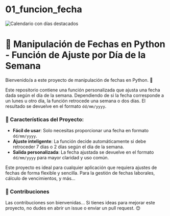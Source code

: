 # 01_funcion_fecha

![Calendario con días destacados](imagen_es/businessman-marking-calendar-appointment.jpg)

# 🚀 Manipulación de Fechas en Python - Función de Ajuste por Día de la Semana

Bienvenido/a a este proyecto de manipulación de fechas en Python. 🌟

Este repositorio contiene una función personalizada que ajusta una fecha dada según el día de la semana. Dependiendo de si la fecha corresponde a un lunes u otro día, la función retrocede una semana o dos días. El resultado se devuelve en el formato `dd/mm/yyyy`.

### 🧩 Características del Proyecto:
- **Fácil de usar**: Solo necesitas proporcionar una fecha en formato `dd/mm/yyyy`.
- **Ajuste inteligente**: La función decide automáticamente si debe retroceder 7 días o 2 días según el día de la semana.
- **Salida personalizada**: La fecha ajustada se devuelve en el formato `dd/mm/yyyy` para mayor claridad y uso común.

Este proyecto es ideal para cualquier aplicación que requiera ajustes de fechas de forma flexible y sencilla. Para la gestión de fechas laborales, cálculo de vencimientos, y más...

### 🤝 Contribuciones
Las contribuciones son bienvenidas... Si tienes ideas para mejorar este proyecto, no dudes en abrir un issue o enviar un pull request. 😊
